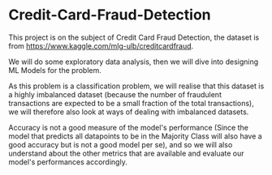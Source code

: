 # Credit-Card-Fraud-Detection

This project is on the subject of Credit Card Fraud Detection, the dataset is from https://www.kaggle.com/mlg-ulb/creditcardfraud.

We will do some exploratory data analysis, then we will dive into designing ML Models for the problem.

As this problem is a classification problem, we will realise that this dataset is a highly imbalanced dataset (because the number of fraudulent transactions are expected to be a small fraction of the total transactions), we will therefore also look at ways of dealing with imbalanced datasets.

Accuracy is not a good measure of the model's performance (Since the model that predicts all datapoints to be in the Majority Class will also have a good accuracy but is not a good model per se), and so we will also understand about the other metrics that are available and evaluate our model's performances accordingly.
